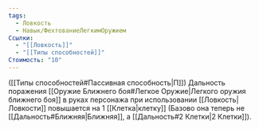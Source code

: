 ```yaml
---
tags:
  - Ловкость
  - Навык/ФехтованиеЛегкимОружием
Ссылки:
  - "[[Ловкость]]"
  - "[[Типы способностей]]"
Стоимость: "10"
---
```

([[Типы способностей#Пассивная способность|П]]) Дальность поражения [[Оружие Ближнего боя#Легкое Оружие|Легкого оружия ближнего боя]] в руках персонажа при использовании [[Ловкость|Ловкости]] повышается на 1 [[Клетка|клетку]] (Базово она теперь не [[Дальность#Ближняя|Ближняя]], а [[Дальность#2 Клетки|2 Клетки]]). 
